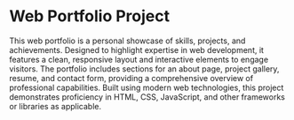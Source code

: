 # Web Portfolio Project

This web portfolio is a personal showcase of skills, projects, and achievements. Designed to highlight expertise in web development, it features a clean, responsive layout and interactive elements to engage visitors. The portfolio includes sections for an about page, project gallery, resume, and contact form, providing a comprehensive overview of professional capabilities. Built using modern web technologies, this project demonstrates proficiency in HTML, CSS, JavaScript, and other frameworks or libraries as applicable.